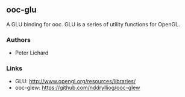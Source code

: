
## ooc-glu

A GLU binding for ooc. GLU is a series of utility functions for OpenGL.

### Authors

  * Peter Lichard

### Links

  * GLU: http://www.opengl.org/resources/libraries/
  * ooc-glew: https://github.com/nddrylliog/ooc-glew

